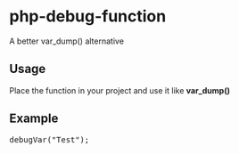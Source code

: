 # php-debug-function
A better var_dump() alternative

## Usage
Place the function in your project and use it like **var_dump()**

## Example
<pre>debugVar("Test");</pre>
